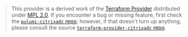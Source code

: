> This provider is a derived work of the [Terraform Provider](https://github.com/terraform-providers/terraform-provider-citrixadc)
> distributed under [MPL 2.0](https://www.mozilla.org/en-US/MPL/2.0/). If you encounter a bug or missing feature,
> first check the [`pulumi-citrixadc` repo](/issues); however, if that doesn't turn up anything,
> please consult the source [`terraform-provider-citrixadc` repo](https://github.com/terraform-providers/terraform-provider-citrixadc/issues).
